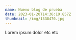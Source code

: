 ```yaml
---
name: Nuevo blog de prueba
date: 2023-01-20T14:36:10.857Z
thumbnail: /img/1338470.jpg
---
```

L﻿orem ipsum dolor etc etc